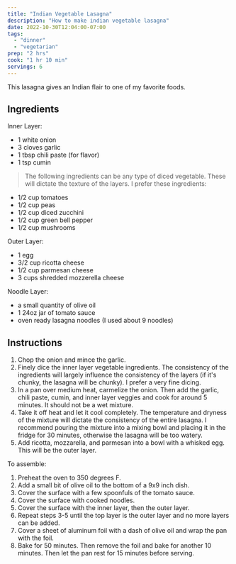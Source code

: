 ```yaml
---
title: "Indian Vegetable Lasagna"
description: "How to make indian vegetable lasagna"
date: 2022-10-30T12:04:00-07:00
tags:
  - "dinner"
  - "vegetarian"
prep: "2 hrs"
cook: "1 hr 10 min"
servings: 6
---
```


This lasagna gives an Indian flair to one of my favorite foods.

## Ingredients

Inner Layer:

* 1 white onion
* 3 cloves garlic
* 1 tbsp chili paste (for flavor)
* 1 tsp cumin

> The following ingredients can be any type of diced vegetable. These will dictate the texture of the layers. I prefer these ingredients:

* 1/2 cup tomatoes
* 1/2 cup peas
* 1/2 cup diced zucchini
* 1/2 cup green bell pepper
* 1/2 cup mushrooms

Outer Layer:

* 1 egg
* 3/2 cup ricotta cheese
* 1/2 cup parmesan cheese
* 3 cups shredded mozzerella cheese

Noodle Layer:

* a small quantity of olive oil
* 1 24oz jar of tomato sauce
* oven ready lasagna noodles (I used about 9 noodles)

## Instructions

1. Chop the onion and mince the garlic.
2. Finely dice the inner layer vegetable ingredients. The consistency of the ingredients will largely influence the consistency of the layers (if it's chunky, the lasagna will be chunky). I prefer a very fine dicing.
3. In a pan over medium heat, carmelize the onion. Then add the garlic, chili paste, cumin, and inner layer veggies and cook for around 5 minutes. It should not be a wet mixture.
4. Take it off heat and let it cool completely. The temperature and dryness of the mixture will dictate the consistency of the entire lasagna. I recommend pouring the mixture into a mixing bowl and placing it in the fridge for 30 minutes, otherwise the lasagna will be too watery.
5. Add ricotta, mozzarella, and parmesan into a bowl with a whisked egg. This will be the outer layer.

To assemble:

1. Preheat the oven to 350 degrees F.
2. Add a small bit of olive oil to the bottom of a 9x9 inch dish.
3. Cover the surface with a few spoonfuls of the tomato sauce.
4. Cover the surface with cooked noodles.
5. Cover the surface with the inner layer, then the outer layer.
6. Repeat steps 3-5 until the top layer is the outer layer and no more layers can be added.
7. Cover a sheet of aluminum foil with a dash of olive oil and wrap the pan with the foil.
8. Bake for 50 minutes. Then remove the foil and bake for another 10 minutes. Then let the pan rest for 15 minutes before serving.

